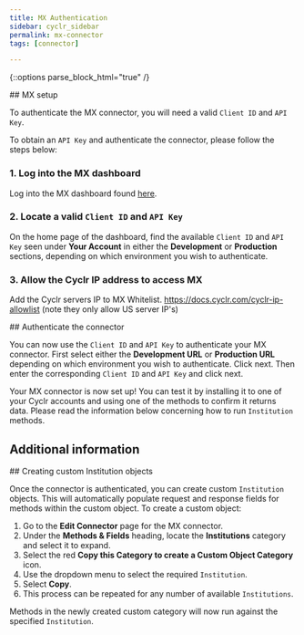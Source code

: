 ```yaml
---
title: MX Authentication
sidebar: cyclr_sidebar
permalink: mx-connector
tags: [connector]

---
```

{::options parse_block_html="true" /}
<section class="card py-5 my-5">
## MX setup

To authenticate the MX connector, you will need a valid `Client ID` and `API Key`.

To obtain an `API Key` and authenticate the connector, please follow the steps below:

### 1. Log into the MX dashboard

Log into the MX dashboard found [here](https://dashboard.mx.com).

### 2. Locate a valid `Client ID` and `API Key`

On the home page of the dashboard, find the available `Client ID` and `API Key` seen under **Your Account** in either the **Development** or **Production** sections, depending on which environment you wish to authenticate.

### 3. Allow the Cyclr IP address to access MX 

Add the Cyclr servers IP to MX Whitelist. https://docs.cyclr.com/cyclr-ip-allowlist (note they only allow US server IP's)



</section>
<section class="card py-5 my-5">
## Authenticate the connector

You can now use the `Client ID` and `API Key` to authenticate your MX connector. First select either the **Development URL** or **Production URL** depending on which environment you wish to authenticate. Click next. Then enter the corresponding `Client ID` and `API Key` and click next.

Your MX connector is now set up! You can test it by installing it to one of your Cyclr accounts and using one of the methods to confirm it returns data. Please read the information below concerning how to run `Institution` methods.


# Additional information



</section>
<section class="card py-5 my-5">
## Creating custom Institution objects

Once the connector is authenticated, you can create custom `Institution` objects. This will automatically populate request and response fields for methods within the custom object. To create a custom object:

1. Go to the **Edit Connector** page for the MX connector.
2. Under the **Methods & Fields** heading, locate the **Institutions** category and select it to expand.
3. Select the red **Copy this Category to create a Custom Object Category** icon.
4. Use the dropdown menu to select the required `Institution`.
5. Select **Copy**.
6. This process can be repeated for any number of available `Institutions`.

Methods in the newly created custom category will now run against the specified `Institution`.

</section>
